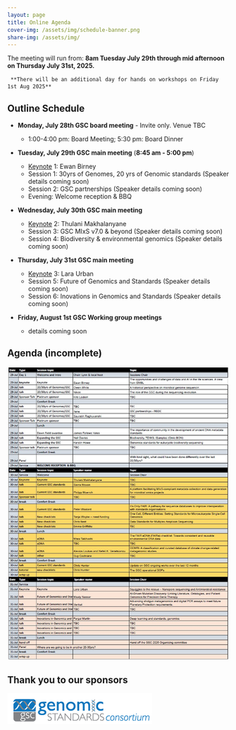 ```yaml
---
layout: page
title: Online Agenda
cover-img: /assets/img/schedule-banner.png
share-img: /assets/img/
---
```


The meeting will run from: 
     **8am Tuesday July 29th through mid afternoon on Thursday July 31st, 2025.**

     **There will be an additional day for hands on workshops on Friday 1st Aug 2025**

## Outline Schedule 

* **Monday, July 28th GSC board meeting** - Invite only. Venue TBC
    * 1:00-4:00 pm: Board Meeting; 5:30 pm: Board Dinner

* **Tuesday, July 29th GSC main meeting** (**8:45 am - 5:00 pm**) 
  * [Keynote](https://genomicsstandardsconsortium.github.io/GSC25-Cambridge/pages/keynotes/) 1: Ewan Birney
  * Session 1: 30yrs of Genomes, 20 yrs of Genomic standards (Speaker details coming soon)
  * Session 2: GSC partnerships (Speaker details coming soon)
  * Evening: Welcome reception & BBQ
  
* **Wednesday, July 30th GSC main meeting** 
  * [Keynote](https://genomicsstandardsconsortium.github.io/GSC25-Cambridge/pages/keynotes/) 2: Thulani Makhalanyane
  * Session 3: GSC MIxS v7.0 & beyond (Speaker details coming soon)
  * Session 4: Biodiversity & environmental genomics (Speaker details coming soon)

* **Thursday, July 31st GSC main meeting**
  * [Keynote](https://genomicsstandardsconsortium.github.io/GSC25-Cambridge/pages/keynotes/) 3: Lara Urban
  * Session 5: Future of Genomics and Standards (Speaker details coming soon)
  * Session 6: Inovations in Genomics and Standards (Speaker details coming soon)

* **Friday, August 1st GSC Working group meetings**
  * details coming soon  

## Agenda (incomplete)

[ ![current-agenda](./images/current_agenda-3apr2025.jpg) ](../../assets/GSC25_current_agenda-3Apr2025.pdf)


## Thank you to our sponsors



[ ![GenSC](../assets/img/gsc_logo_sml.png) ](https://www.gensc.org/)
